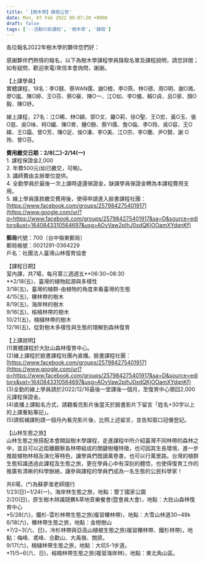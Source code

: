 ```yaml
---
title: '【樹木學】錄取公告'
date: Mon, 07 Feb 2022 09:07:20 +0000
draft: false
tags: ['--活動行前通知', '樹木學', '錄取']
---
```


各位報名2022年樹木學的夥伴您們好：

感謝夥伴們熱情的報名，以下為樹木學課程學員錄取名單及課程說明，請您詳閱；如有疑問，歡迎來電/來信本會詢問，謝謝。

【上課學員】  
實體課程，18名：李O鎂、蔡WAN儒、謝O橙、李O燕、林O德、周O明、謝O澔、廖O嵐、陳O婷、王O芬、蔡O豪、陳O一、江O如、李O儀、賴O貞、呂O家、顏O毅、陳O妤。

線上課程，27名：江O晞、林O穎、郭O文、羅O莉、徐O聖、王O宏、黃O玉、張O慈、吳O味、柯O媚、陳O育、鍾O餘、蔡YI儒、詹O倫、李O玲、吳O容、王O緯、王O霜、曾O芳、陳O足、侯O溱、李O美、江O宗、李O蘭、尹O賢、謝 O玲、曾O芬。

**費用繳交日期：2/8(二)-2/14(一)**  
1\. 課程保證金2,000  
2\. 年費500元(如已繳交，可略)。  
3\. 講師費由主辦單位提供。  
4\. 全勤學員於最後一次上課時退還保證金，缺課學員保證金轉為本課程費用支用。  
5\. 線上學員匯款繳交費用後，使得申請進入臉書課程社團：[https://www.facebook.com/groups/257984275401917](https://www.google.com/url?q=https://www.facebook.com/groups/257984275401917&sa=D&source=editors&ust=1640843310564697&usg=AOvVaw2pIhJ0xdQKjOOamXYdqnKf)

**郵局**代號：700（台中嶺東郵局）  
郵局帳號：0021291-0364229  
戶名：社團法人臺灣山林復育協會

【課程日期】  
室內課，共7場，每月第三週週五**06:30~08:30  
**2/18(五)，臺灣的植物起源與多樣性  
3/18(五)，臺灣的植群-由植物的角度來看臺灣的生態  
4/15(五)，櫟林帶的樹木  
8/19(五)，海岸林的樹木  
9/16(五)，榕楠林帶的樹木  
10/21(五)，楠櫧林帶的樹木  
12/16(五)，從對樹木多樣性與生態的理解到森林復育

【上課說明】  
(1)實體課程於大肚山森林復育中心。  
(2)線上課程於臉書課程社團內直播。臉書課程社團：[https://www.facebook.com/groups/257984275401917](https://www.google.com/url?q=https://www.facebook.com/groups/257984275401917&sa=D&source=editors&ust=1640843310564697&usg=AOvVaw2pIhJ0xdQKjOOamXYdqnKf)  
(3)全勤的線上學員請於2022/12/16最後一堂課後一個月，至復育中心領回2,000元課程保證金。  
(4)直播上課點名方式，請觀看完影片後當天於臉書影片下留言「姓名+30字以上的上課重點筆記」。  
(5)請假補課則請一個月內看完影片後，比照上述留言，並告知窗口冠儀登記。

【山林生態之旅】  
山林生態之旅搭配本會開設樹木學課程，走進課程中所介紹臺灣不同林帶的森林之中，並且可以近距離觀察各林帶組成的關鍵樹種特徵，也可因其生長環境，進一步推敲植物林相及演化等特色，讓學員們既讀萬卷書，也可以行萬里路。台灣的植群生態知識透過此課程及生態之旅，更在學員心中有深刻的體悟，也使得復育工作的推廣有清晰的科學脈絡，讓參與課程的學員們成為一名生態的公民科學家！

共6場，(\*)為蘇夢淮老師隨行  
1/23(日)~1/24(一)，海岸林生態之旅，地點：墾丁國家公園  
2/20(日)，原生樹木辨識競賽&草地音樂餐會(暨會員大會)，地點：大肚山森林復育中心  
\*5/28(六)，鐵杉-雲杉林帶生態之旅(複習櫟林帶)，地點：大雪山林道30~49k  
6/18(六)，櫟林帶生態之旅，地點：金柑樹山  
\*7/2~3(六、日)，冷杉林帶與亞高山植被生態之旅(複習櫟林帶、鐵杉林帶)，地點：梅峰、鳶峰、合歡山、大禹嶺、關原。  
9/17(六)，楠櫧林帶生態之旅，地點：大坑5-1步道。  
\*11/5~6(六、日)，榕楠林帶生態之旅(複習海岸林)，地點：東北角山區。
